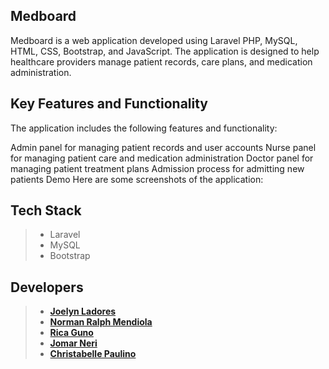 

## Medboard
Medboard is a web application developed using Laravel PHP, MySQL, HTML, CSS, Bootstrap, and JavaScript. The application is designed to help healthcare providers manage patient records, care plans, and medication administration.

## Key Features and Functionality
The application includes the following features and functionality:

Admin panel for managing patient records and user accounts
Nurse panel for managing patient care and medication administration
Doctor panel for managing patient treatment plans
Admission process for admitting new patients
Demo
Here are some screenshots of the application:

## Tech Stack
> - Laravel
> - MySQL
> - Bootstrap

## Developers
> - **[Joelyn Ladores](https://github.com/joeiladores)**
> - **[Norman Ralph Mendiola](https://github.com/Oman24everDev)**
> - **[Rica Guno](https://github.com/ricaguno)**
> - **[Jomar Neri](https://github.com/codeace110)**
> - **[Christabelle Paulino](https://github.com/Christabelle1994)**


